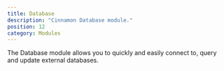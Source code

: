 ```yaml
---
title: Database
description: "Cinnamon Database module."
position: 12
category: Modules
---
```


<div class="page-description">
The Database module allows you to quickly and easily connect to, query and 
update external databases.
</div>
